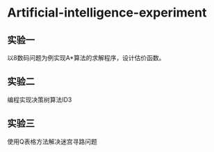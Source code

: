 ﻿# Artificial-intelligence-experiment
## 实验一
以8数码问题为例实现A*算法的求解程序，设计估价函数。
## 实验二
编程实现决策树算法ID3
## 实验三
使用Q表格方法解决迷宫寻路问题
